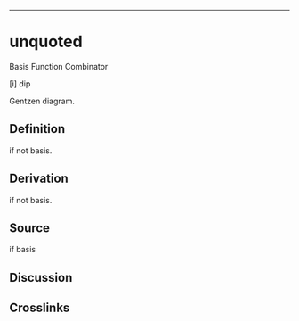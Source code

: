------------------------------------------------------------------------

# unquoted

Basis Function Combinator

\[i\] dip

Gentzen diagram.

## Definition

if not basis.

## Derivation

if not basis.

## Source

if basis

## Discussion

## Crosslinks
